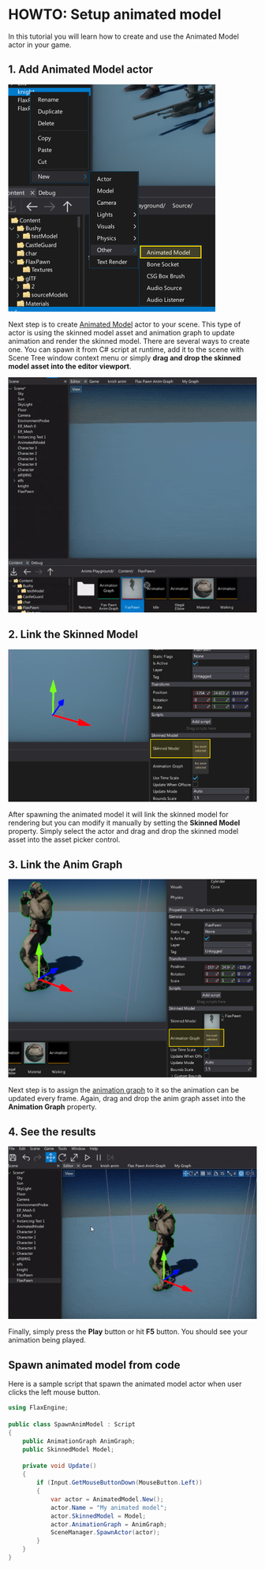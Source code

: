 # HOWTO: Setup animated model

In this tutorial you will learn how to create and use the Animated Model actor in your game.

## 1. Add Animated Model actor

![Add Animated Model](media/add-animated-model.jpg)

Next step is to create [Animated Model](../animated-model.md) actor to your scene.
This type of actor is using the skinned model asset and animation graph to update animation and render the skinned model.
There are several ways to create one. You can spawn it from C# script at runtime, add it to the scene with Scene Tree window context menu or simply **drag and drop the skinned model asset into the editor viewport**.

![Add Animated Model](media/add-animated-model.gif)

## 2. Link the Skinned Model

![Anim Graph Assign](media/anim-graph-property-model-2.jpg)

After spawning the animated model it will link the skinned model for rendering but you can modify it manually by setting the **Skinned Model** property. Simply select the actor and drag and drop the skinned model asset into the asset picker control.

## 3. Link the Anim Graph

![Anim Graph Assign](media/anim-graph-property-model.jpg)

Next step is to assign the [animation graph](../anim-graph/index.md) to it so the animation can be updated every frame. Again, drag and drop the anim graph asset into the **Animation Graph** property.

## 4. See the results

![Play Animation](media/play-animated-mode.gif)

Finally, simply press the **Play** button or hit **F5** button. You should see your animation being played.

## Spawn animated model from code

Here is a sample script that spawn the animated model actor when user clicks the left mouse button.

```cs
using FlaxEngine;

public class SpawnAnimModel : Script
{
	public AnimationGraph AnimGraph;
	public SkinnedModel Model;

	private void Update()
	{
		if (Input.GetMouseButtonDown(MouseButton.Left))
		{
			var actor = AnimatedModel.New();
			actor.Name = "My animated model";
			actor.SkinnedModel = Model;
			actor.AnimationGraph = AnimGraph;
			SceneManager.SpawnActor(actor);
		}
	}
}
```
